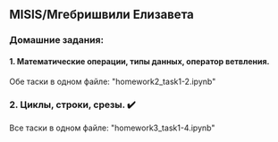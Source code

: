 ## MISIS/Мгебришвили Елизавета
### Домашние задания:
#### 1. Математические операции, типы данных, оператор ветвления. 
Обе таски в одном файле: "homework2_task1-2.ipynb" 
### 2. Циклы, строки, срезы. ✔️
Все таски в одном файле: "homework3_task1-4.ipynb"  

